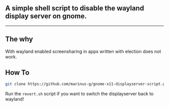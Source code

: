 ## A simple shell script to disable the wayland display server on gnome.

---
## The why
With wayland enabled screensharing in apps written with election does not work.

## How To
```bash
git clone https://github.com/marinus-g/gnome-x11-displayserver-script.git && sudo sh gnome-x11-displayserver-script/script.sh
```
Run the `revert.sh` script if you want to switch the displayserver back to wayland!
